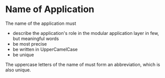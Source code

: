 # Name of Application

The name of the application must 
- describe the application's role in the modular application layer in few, but meaningful words
- be most precise
- be written in UpperCamelCase
- be unique

The uppercase letters of the name of must form an abbreviation, which is also unique.

